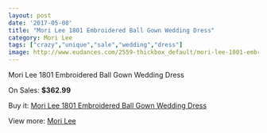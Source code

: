 ```yaml
---
layout: post
date: '2017-05-08'
title: "Mori Lee 1801 Embroidered Ball Gown Wedding Dress"
category: Mori Lee
tags: ["crazy","unique","sale","wedding","dress"]
image: http://www.eudances.com/2559-thickbox_default/mori-lee-1801-embroidered-ball-gown-wedding-dress.jpg
---
```

Mori Lee 1801 Embroidered Ball Gown Wedding Dress

On Sales: **$362.99**
<a href="https://www.eudances.com/en/mori-lee/853-mori-lee-1801-embroidered-ball-gown-wedding-dress.html"><amp-img layout="responsive" width="600" height="600" src="//www.eudances.com/2559-thickbox_default/mori-lee-1801-embroidered-ball-gown-wedding-dress.jpg" alt="Mori Lee 1801 Embroidered Ball Gown Wedding Dress 0" /></a>
<a href="https://www.eudances.com/en/mori-lee/853-mori-lee-1801-embroidered-ball-gown-wedding-dress.html"><amp-img layout="responsive" width="600" height="600" src="//www.eudances.com/2561-thickbox_default/mori-lee-1801-embroidered-ball-gown-wedding-dress.jpg" alt="Mori Lee 1801 Embroidered Ball Gown Wedding Dress 1" /></a>
<a href="https://www.eudances.com/en/mori-lee/853-mori-lee-1801-embroidered-ball-gown-wedding-dress.html"><amp-img layout="responsive" width="600" height="600" src="//www.eudances.com/2560-thickbox_default/mori-lee-1801-embroidered-ball-gown-wedding-dress.jpg" alt="Mori Lee 1801 Embroidered Ball Gown Wedding Dress 2" /></a>

Buy it: [Mori Lee 1801 Embroidered Ball Gown Wedding Dress](https://www.eudances.com/en/mori-lee/853-mori-lee-1801-embroidered-ball-gown-wedding-dress.html "Mori Lee 1801 Embroidered Ball Gown Wedding Dress")

View more: [Mori Lee](https://www.eudances.com/en/9-mori-lee "Mori Lee")